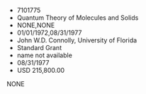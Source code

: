 * 7101775
* Quantum Theory of Molecules and Solids
* NONE,NONE
* 01/01/1972,08/31/1977
* John W.D. Connolly, University of Florida
* Standard Grant
*   name not available
* 08/31/1977
* USD 215,800.00

NONE